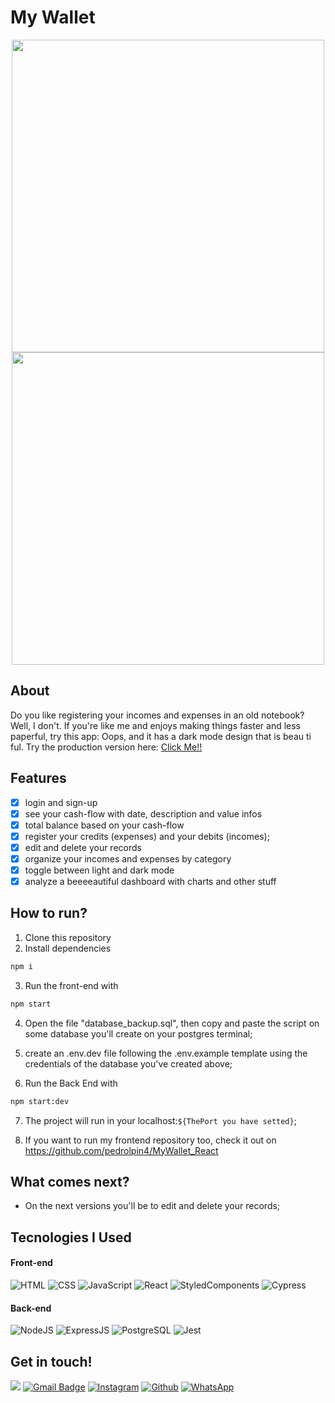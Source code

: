 # My Wallet

<p align="center" >
 <img src = "https://user-images.githubusercontent.com/87671165/148655979-25f64940-fd85-45d7-bebf-db70f45763eb.gif" height = "500px"/>
 <img src = "https://user-images.githubusercontent.com/87671165/148655980-f5229ae3-b534-4daa-9243-b8c83cf00698.gif" height = "500px"/>
</p>

## About

Do you like registering your incomes and expenses in an old notebook? Well, I don't. If you're like me and enjoys making things faster and less paperful, try this app: Oops, and it has a dark mode design that is beau ti ful. Try the production version here: <a href = "https://mywallet-gamma.netlify.app" target ="_blank">Click Me!!</a>
<br/>

## Features

- [x] login and sign-up
- [x] see your cash-flow with date, description and value infos
- [x] total balance based on your cash-flow
- [x] register your credits (expenses) and your debits (incomes);
- [x] edit and delete your records
- [x] organize your incomes and expenses by category
- [x] toggle between light and dark mode
- [x] analyze a beeeeautiful dashboard with charts and other stuff

## How to run?

 1. Clone this repository
2. Install dependencies
```bash
npm i
```
3. Run the front-end with
```bash
npm start
```
4. Open the file "database_backup.sql", then copy and paste the script on some database you'll create on your postgres terminal;

5. create an .env.dev file following the .env.example template using the credentials of the database you've created above;

6. Run the Back End with
```bash
npm start:dev
```

7. The project will run in your localhost:`${ThePort you have setted}`;
    
8. If you want to run my frontend repository too, check it out on https://github.com/pedrolpin4/MyWallet_React

## What comes next?

- On the next versions you'll be to edit and delete your records;

## Tecnologies I Used

#### **Front-end**

![HTML](https://img.shields.io/badge/HTML5-E34F26?style=flat-square&logo=html5&logoColor=white) 
![CSS](https://img.shields.io/badge/CSS3-1572B6?style=flat-square&logo=css3&logoColor=white)
![JavaScript](https://img.shields.io/badge/JavaScript-F7DF1E?style=flat-square&logo=javascript&logoColor=black)
![React](https://img.shields.io/badge/React-20232A?style=flat-square&logo=react&logoColor=61DAFB)
![StyledComponents](https://img.shields.io/badge/Styled--Components-DB7093?style=flat-square&logo=styled-components&logoColor=white)
![Cypress](https://img.shields.io/badge/Cypress-182534?style=flat-square)

#### **Back-end**

![NodeJS](https://img.shields.io/badge/Node.js-43853D?style=flat-square&logo=node.js&logoColor=white)
![ExpressJS](https://img.shields.io/badge/Express.js-404D59?style=flat-square&logo=express&logoColor=white)
![PostgreSQL](https://img.shields.io/badge/PostgreSQL-316192?style=flat-square&logo=postgresql&logoColor=white)
![Jest](https://img.shields.io/badge/Jest-C21325?style=flat-square&logo=jest&logoColor=white)

## Get in touch!
[<img src="https://img.shields.io/badge/LinkedIn-0077B5?style=for-the-badge&logo=linkedin&logoColor=white" />](https://www.linkedin.com/in/pina-pedrolucas)
[![Gmail Badge](https://img.shields.io/badge/Gmail-D14836?style=for-the-badge&logo=gmail&logoColor=white)](mailto:pedrolucaspina22@gmail.com)
[![Instagram](https://img.shields.io/badge/Instagram-E4405F?style=for-the-badge&logo=instagram&logoColor=white)](https://www.instagram.com/pedrolpin4/)
[![Github](https://img.shields.io/badge/GitHub-100000?style=for-the-badge&logo=github&logoColor=white)](https://github.com/pedrolpin4)
[![WhatsApp](https://img.shields.io/badge/WhatsApp-25D366?style=for-the-badge&logo=whatsapp&logoColor=white)](https://api.whatsapp.com/send?phone=5521967431453&text=Olá,%20meu%20amigo!)
